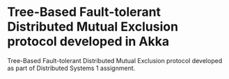 # Tree-Based Fault-tolerant Distributed Mutual Exclusion protocol developed in Akka
Tree-Based Fault-tolerant Distributed Mutual Exclusion protocol developed as part of Distributed Systems 1 assignment.
